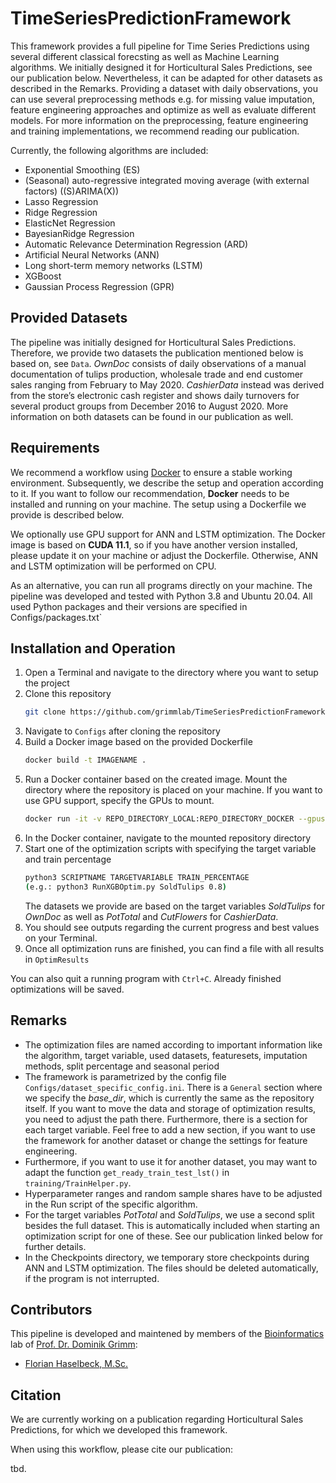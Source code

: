 # TimeSeriesPredictionFramework
This framework provides a full pipeline for Time Series Predictions using several different classical forecsting as well as Machine Learning algorithms.
We initially designed it for Horticultural Sales Predictions, see our publication below. Nevertheless, it can be adapted for other datasets as described in the Remarks.
Providing a dataset with daily observations, you can use several preprocessing methods e.g. for missing value imputation, feature engineering approaches and optimize as well as evaluate different models.
For more information on the preprocessing, feature engineering and training implementations, we recommend reading our publication.

Currently, the following algorithms are included:
- Exponential Smoothing (ES)
- (Seasonal) auto-regressive integrated moving average (with external factors) ((S)ARIMA(X))
- Lasso Regression
- Ridge Regression
- ElasticNet Regression
- BayesianRidge Regression
- Automatic Relevance Determination Regression (ARD)
- Artificial Neural Networks (ANN)
- Long short-term memory networks (LSTM)
- XGBoost
- Gaussian Process Regression (GPR)

## Provided Datasets
The pipeline was initially designed for Horticultural Sales Predictions. Therefore, we provide two datasets the publication mentioned below is based on, see `Data`.
*OwnDoc* consists of daily observations of a manual documentation of tulips production, wholesale trade and end customer sales ranging from February to May 2020.
*CashierData* instead was derived from the store’s electronic cash register and shows daily turnovers for several product groups from December 2016 to August 2020.
More information on both datasets can be found in our publication as well. 

## Requirements
We recommend a workflow using [Docker](https://www.docker.com/) to ensure a stable working environment.
Subsequently, we describe the setup and operation according to it. 
If you want to follow our recommendation, **Docker** needs to be installed and running on your machine. The setup using a Dockerfile we provide is described below. 

We optionally use GPU support for ANN and LSTM optimization. 
The Docker image is based on **CUDA 11.1**, so if you have another version installed, please update it on your machine or adjust the Dockerfile.
Otherwise, ANN and LSTM optimization will be performed on CPU.

As an alternative, you can run all programs directly on your machine. 
The pipeline was developed and tested with Python 3.8 and Ubuntu 20.04.
All used Python packages and their versions are specified in Configs/packages.txt`

## Installation and Operation
1. Open a Terminal and navigate to the directory where you want to setup the project
2. Clone this repository
    ```bash
    git clone https://github.com/grimmlab/TimeSeriesPredictionFramework
    ```
3. Navigate to `Configs` after cloning the repository
4. Build a Docker image based on the provided Dockerfile
    ```bash
    docker build -t IMAGENAME .
    ```
5. Run a Docker container based on the created image. Mount the directory where the repository is placed on your machine. If you want to use GPU support, specify the GPUs to mount.
    ```bash
    docker run -it -v REPO_DIRECTORY_LOCAL:REPO_DIRECTORY_DOCKER --gpus=all --name CONTAINERNAME IMAGENAME
    ```
6. In the Docker container, navigate to the mounted repository directory
7. Start one of the optimization scripts with specifying the target variable and train percentage
    ```bash
    python3 SCRIPTNAME TARGETVARIABLE TRAIN_PERCENTAGE
   (e.g.: python3 RunXGBOptim.py SoldTulips 0.8)
    ```
   The datasets we provide are based on the target variables *SoldTulips* for *OwnDoc* as well as *PotTotal* and *CutFlowers* for *CashierData*.
8. You should see outputs regarding the current progress and best values on your Terminal. 
9. Once all optimization runs are finished, you can find a file with all results in `OptimResults`

You can also quit a running program with `Ctrl+C`. Already finished optimizations will be saved.

## Remarks
- The optimization files are named according to important information like the algorithm, target variable, used datasets, featuresets, imputation methods, split percentage and seasonal period
- The framework is parametrized by the config file `Configs/dataset_specific_config.ini`. There is a `General` section where we specify the *base_dir*, which is currently the same as the repository itself. If you want to move the data and storage of optimization results, you need to adjust the path there. 
Furthermore, there is a section for each target variable. Feel free to add a new section, if you want to use the framework for another dataset or change the settings for feature engineering.
- Furthermore, if you want to use it for another dataset, you may want to adapt the function `get_ready_train_test_lst()` in `training/TrainHelper.py`.
- Hyperparameter ranges and random sample shares have to be adjusted in the Run script of the specific algorithm.
- For the target variables *PotTotal* and *SoldTulips*, we use a second split besides the full dataset. This is automatically included when starting an optimization script for one of these. See our publication linked below for further details.
- In the Checkpoints directory, we temporary store checkpoints during ANN and LSTM optimization. The files should be deleted automatically, if the program is not interrupted.


## Contributors
This pipeline is developed and maintened by members of the [Bioinformatics](www.bit.cs.tum.de) lab of [Prof. Dr. Dominik Grimm](https://bit.cs.tum.de/team/dominik-grimm/):
- [Florian Haselbeck, M.Sc.](https://bit.cs.tum.de/team/florian-haselbeck/)

## Citation
We are currently working on a publication regarding Horticultural Sales Predictions, for which we developed this framework.

When using this workflow, please cite our publication:

tbd.